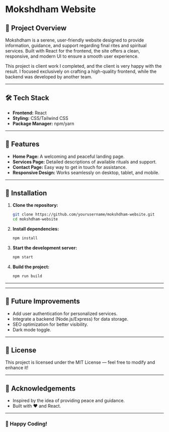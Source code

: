 # Mokshdham Website

## 🌟 Project Overview
Mokshdham is a serene, user-friendly website designed to provide information, guidance, and support regarding final rites and spiritual services. Built with React for the frontend, the site offers a clean, responsive, and modern UI to ensure a smooth user experience.

This project is client work I completed, and the client is very happy with the result. I focused exclusively on crafting a high-quality frontend, while the backend was developed by another team.

---

## 🛠️ Tech Stack
- **Frontend:** React
- **Styling:** CSS/Tailwind CSS
- **Package Manager:** npm/yarn

---

## 🎯 Features
- **Home Page:** A welcoming and peaceful landing page.
- **Services Page:** Detailed descriptions of available rituals and support.
- **Contact Page:** Easy way to get in touch for assistance.
- **Responsive Design:** Works seamlessly on desktop, tablet, and mobile.

---

## 🚀 Installation

1. **Clone the repository:**
   ```bash
   git clone https://github.com/yourusername/mokshdham-website.git
   cd mokshdham-website
   ```

2. **Install dependencies:**
   ```bash
   npm install
   ```

3. **Start the development server:**
   ```bash
   npm start
   ```

4. **Build the project:**
   ```bash
   npm run build
   ```

---

---

## 📌 Future Improvements
- Add user authentication for personalized services.
- Integrate a backend (Node.js/Express) for data storage.
- SEO optimization for better visibility.
- Dark mode toggle.

---

## 📄 License
This project is licensed under the MIT License — feel free to modify and enhance it!

---

## 🙏 Acknowledgements
- Inspired by the idea of providing peace and guidance.
- Built with ❤️ and React.

---

### 🚀 Happy Coding!

